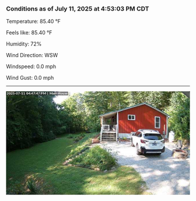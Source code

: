 ### Conditions as of July 11, 2025 at 4:53:03 PM CDT 

Temperature: 85.40 &deg;F

Feels like: 85.40 &deg;F

Humidity: 72%

Wind Direction: WSW

Windspeed: 0.0 mph

Wind Gust: 0.0 mph

---

<img src="./images/latest.jpeg"/>

